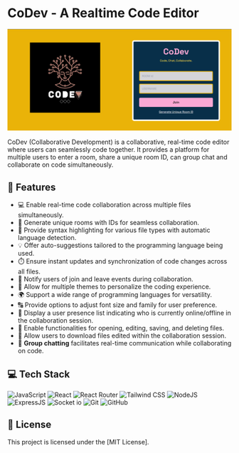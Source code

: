 # CoDev - A Realtime Code Editor

![screenshot](./preview.png)

CoDev (Collaborative Development) is a collaborative, real-time code editor where users can seamlessly code together. It provides a platform for multiple users to enter a room, share a unique room ID, can group chat and collaborate on code simultaneously.

## 🔮 Features

-   💻 Enable real-time code collaboration across multiple files simultaneously.
-   🚀 Generate unique rooms with IDs for seamless collaboration.
-   🌈 Provide syntax highlighting for various file types with automatic language detection.
-   💡 Offer auto-suggestions tailored to the programming language being used.
-   ⏱️ Ensure instant updates and synchronization of code changes across all files.
-   📣 Notify users of join and leave events during collaboration.
-   🎨 Allow for multiple themes to personalize the coding experience.
-   🌍 Support a wide range of programming languages for versatility.
-   🔠 Provide options to adjust font size and family for user preference.
-   👥 Display a user presence list indicating who is currently online/offline in the collaboration session.
-   📁 Enable functionalities for opening, editing, saving, and deleting files.
-   💾 Allow users to download files edited within the collaboration session.
-   💬 **Group chatting** facilitates real-time communication while collaborating on code.

## 💻 Tech Stack

![JavaScript](https://img.shields.io/badge/JavaScript-323330?style=for-the-badge&logo=javascript&logoColor=F7DF1E)
![React](https://img.shields.io/badge/React-20232A?style=for-the-badge&logo=react&logoColor=61DAFB)
![React Router](https://img.shields.io/badge/React_Router-CA4245?style=for-the-badge&logo=react-router&logoColor=white)
![Tailwind CSS](https://img.shields.io/badge/Tailwind_CSS-38B2AC?style=for-the-badge&logo=tailwind-css&logoColor=white)
![NodeJS](https://img.shields.io/badge/Node.js-43853D?style=for-the-badge&logo=node.js&logoColor=white)
![ExpressJS](https://img.shields.io/badge/Express.js-404D59?style=for-the-badge)
![Socket io](https://img.shields.io/badge/Socket.io-ffffff?style=for-the-badge)
![Git](https://img.shields.io/badge/GIT-E44C30?style=for-the-badge&logo=git&logoColor=white)
![GitHub](https://img.shields.io/badge/GitHub-100000?style=for-the-badge&logo=github&logoColor=white)

## 🧾 License

This project is licensed under the [MIT License].
